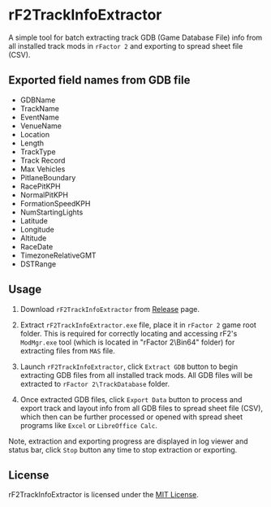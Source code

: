 # rF2TrackInfoExtractor

A simple tool for batch extracting track GDB (Game Database File) info from all installed track mods in `rFactor 2` and exporting to spread sheet file (CSV).

## Exported field names from GDB file
- GDBName
- TrackName
- EventName
- VenueName
- Location
- Length
- TrackType
- Track Record
- Max Vehicles
- PitlaneBoundary
- RacePitKPH
- NormalPitKPH
- FormationSpeedKPH
- NumStartingLights
- Latitude
- Longitude
- Altitude
- RaceDate
- TimezoneRelativeGMT
- DSTRange

## Usage
1. Download `rF2TrackInfoExtractor` from [Release](https://github.com/s-victor/rF2TrackInfoExtractor/releases) page.

2. Extract `rF2TrackInfoExtractor.exe` file, place it in `rFactor 2` game root folder. This is required for correctly locating and accessing rF2's `ModMgr.exe` tool (which is located in "rFactor 2\Bin64" folder) for extracting files from `MAS` file.

3. Launch `rF2TrackInfoExtractor`, click `Extract GDB` button to begin extracting GDB files from all installed track mods. All GDB files will be extracted to `rFactor 2\TrackDatabase` folder.

4. Once extracted GDB files, click `Export Data` button to process and export track and layout info from all GDB files to spread sheet file (CSV), which then can be further processed or opened with spread sheet programs like `Excel` or `LibreOffice Calc`.

Note, extraction and exporting progress are displayed in log viewer and status bar, click `Stop` button any time to stop extraction or exporting. 

## License
rF2TrackInfoExtractor is licensed under the [MIT License](./LICENSE.txt).
